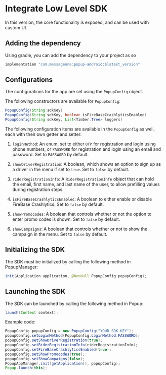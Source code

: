# Integrate Low Level SDK

In this version, the core functionality is exposed, and can be used with custom UI.

## Adding the dependency

Using gradle, you can add the dependency to your project as so

```java
implementation "com.messageone:popup-android:$latest_version"
```

## Configurations

The configurations for the app are set using the `PopupConfig` object.

The following constructors are available for `PopupConfig`:

```java
PopupConfig(String sdkKey)
PopupConfig(String sdkKey, boolean isFireBaseCrashlyticsEnabled)
PopupConfig(String sdkKey, List<Timber.Tree> loggers)
```

The following configuration items are available in the `PopupConfig` as well, each with their own getter and setter:

1. `loginMethod`: An enum, set to either `OTP` for registration and login using phone numbers, or `PASSWORD` for registration and login using an email and password. Set to `PASSWORD` by default.

2. `showDriverRegistration`: A boolean, which shows an option to sign up as a driver in the menu if set to `true`. Set to `false` by default.

3. `riderRegistrationInfo`: A `RiderRegistrationInfo` object that can hold the email, first name, and last name of the user, to allow prefilling values during registration steps.

4. `isFireBaseCrashlyticsEnabled`: A boolean to either enable or disable FireBase Crashlytics. Set to `false` by default.

5. `showPromocodes`: A boolean that controls whether or not the option to enter promo codes is shown. Set to `false` by default.

6. `showCampaigns`: A boolean that controls whether or not to show the campaign in the menu. Set to `false` by default.

## Initializing the SDK

The SDK must be initialized by calling the following method in PopupManager:

```java
init(Application application, @NonNull PopupConfig popupConfig);
```

## Launching the SDK

The SDK can be launched by calling the following method in Popup:

```java
launch(Context context);
```

Example code:

```java
PopupConfig popupConfig = new PopupConfig("YOUR_SDK_KEY");
popupConfig.setLoginMethod(PopupConfig.LoginMethod.PASSWORD);
popupConfig.setShowDriverRegistration(true);
popupConfig.setRiderRegistrationInfo(riderRegistrationInfo);
popupConfig.setFireBaseCrashlyticsEnabled(true);
popupConfig.setShowPromocodes(true);
popupConfig.setShowCampaigns(false);
PopupAppManager.init(getApplication(), popupConfig);
Popup.launch(this);
```
